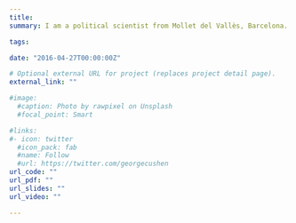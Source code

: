```yaml
---
title: 
summary: I am a political scientist from Mollet del Vallès, Barcelona. I work at the [European University Institute](https://www.eui.eu/en/academic-units/political-and-social-sciences) of Florence (Italy) under the supervision of Professor Elias Dinas. Professor Miriam Golden is my second co-supervisor. <br> <br> My research explores how political behavior, public opinion, and culture result from conflict, authoritarian experiences, and social norms. I also have a keen interest in topics determining social and memory policies. <br> <br> I am interested in quantitative methods, especially causal inference designs. I fancy using original data in my work. I have participated in designing survey instruments and intensive data collection fieldwork on novel measures of political behavior like, for instance, in public expressions of national identity. I also enjoy gathering, digitalizing, and working with archival data, as in my projects on the consequences of Francoist repression on political behavior in Galicia and the Basque Country. <br> <br> My research has been featured at [Kathimerini](https://www.ekathimerini.com/opinion/239359/has-the-prespes-accord-increased-nationalist-sentiments/), in Greece, [GREO.ca](https://www.greo.ca/Modules/EvidenceCentre/Details/the-social-harm-of-new-betting-houses-on-high-school-students-academic-performan), in Canada, and [elDiario.es](https://www.eldiario.es/sociedad/abrir-casas-apuestas-cerca-institutos-baja-rendimiento-escolar-barrios-humildes_1_8440297.html), [Cadena Ser](https://cadenaser.com/ser/2021/10/31/sociedad/1635675473_674477.html) and [RTVE](https://www.rtve.es/noticias/20211107/casas-apuestas-proximidad-colegios-barrios/2211660.shtml), in Spain. <br> <br> You can follow my lamentations on F.C. Barcelona on Twitter at [@sergisme](https://twitter.com/Sergisme) 

tags:

date: "2016-04-27T00:00:00Z"

# Optional external URL for project (replaces project detail page).
external_link: ""

#image:
  #caption: Photo by rawpixel on Unsplash
  #focal_point: Smart

#links:
#- icon: twitter
  #icon_pack: fab
  #name: Follow
  #url: https://twitter.com/georgecushen
url_code: ""
url_pdf: ""
url_slides: ""
url_video: ""

---
```

